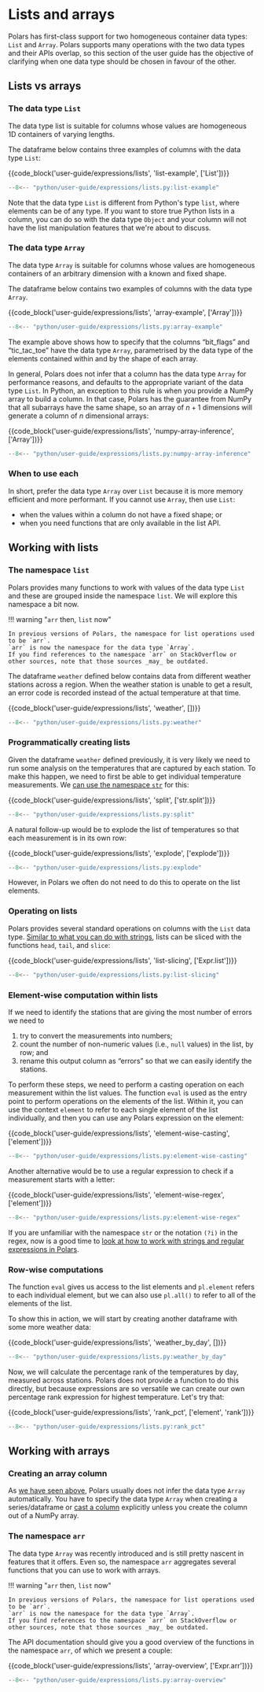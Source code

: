 # Lists and arrays

Polars has first-class support for two homogeneous container data types: `List` and `Array`. Polars
supports many operations with the two data types and their APIs overlap, so this section of the user
guide has the objective of clarifying when one data type should be chosen in favour of the other.

## Lists vs arrays

### The data type `List`

The data type list is suitable for columns whose values are homogeneous 1D containers of varying
lengths.

The dataframe below contains three examples of columns with the data type `List`:

{{code_block('user-guide/expressions/lists', 'list-example', ['List'])}}

```python exec="on" result="text" session="expressions/lists"
--8<-- "python/user-guide/expressions/lists.py:list-example"
```

Note that the data type `List` is different from Python's type `list`, where elements can be of any
type. If you want to store true Python lists in a column, you can do so with the data type `Object`
and your column will not have the list manipulation features that we're about to discuss.

### The data type `Array`

The data type `Array` is suitable for columns whose values are homogeneous containers of an
arbitrary dimension with a known and fixed shape.

The dataframe below contains two examples of columns with the data type `Array`.

{{code_block('user-guide/expressions/lists', 'array-example', ['Array'])}}

```python exec="on" result="text" session="expressions/lists"
--8<-- "python/user-guide/expressions/lists.py:array-example"
```

The example above shows how to specify that the columns “bit_flags” and “tic_tac_toe” have the data
type `Array`, parametrised by the data type of the elements contained within and by the shape of
each array.

In general, Polars does not infer that a column has the data type `Array` for performance reasons,
and defaults to the appropriate variant of the data type `List`. In Python, an exception to this
rule is when you provide a NumPy array to build a column. In that case, Polars has the guarantee
from NumPy that all subarrays have the same shape, so an array of $n + 1$ dimensions will generate a
column of $n$ dimensional arrays:

{{code_block('user-guide/expressions/lists', 'numpy-array-inference', ['Array'])}}

```python exec="on" result="text" session="expressions/lists"
--8<-- "python/user-guide/expressions/lists.py:numpy-array-inference"
```

### When to use each

In short, prefer the data type `Array` over `List` because it is more memory efficient and more
performant. If you cannot use `Array`, then use `List`:

- when the values within a column do not have a fixed shape; or
- when you need functions that are only available in the list API.

## Working with lists

### The namespace `list`

Polars provides many functions to work with values of the data type `List` and these are grouped
inside the namespace `list`. We will explore this namespace a bit now.

!!! warning "`arr` then, `list` now"

    In previous versions of Polars, the namespace for list operations used to be `arr`.
    `arr` is now the namespace for the data type `Array`.
    If you find references to the namespace `arr` on StackOverflow or other sources, note that those sources _may_ be outdated.

The dataframe `weather` defined below contains data from different weather stations across a region.
When the weather station is unable to get a result, an error code is recorded instead of the actual
temperature at that time.

{{code_block('user-guide/expressions/lists', 'weather', [])}}

```python exec="on" result="text" session="expressions/lists"
--8<-- "python/user-guide/expressions/lists.py:weather"
```

### Programmatically creating lists

Given the dataframe `weather` defined previously, it is very likely we need to run some analysis on
the temperatures that are captured by each station. To make this happen, we need to first be able to
get individual temperature measurements. We
[can use the namespace `str`](strings.md#the-string-namespace) for this:

{{code_block('user-guide/expressions/lists', 'split', ['str.split'])}}

```python exec="on" result="text" session="expressions/lists"
--8<-- "python/user-guide/expressions/lists.py:split"
```

A natural follow-up would be to explode the list of temperatures so that each measurement is in its
own row:

{{code_block('user-guide/expressions/lists', 'explode', ['explode'])}}

```python exec="on" result="text" session="expressions/lists"
--8<-- "python/user-guide/expressions/lists.py:explode"
```

However, in Polars we often do not need to do this to operate on the list elements.

### Operating on lists

Polars provides several standard operations on columns with the `List` data type.
[Similar to what you can do with strings](strings.md#slicing), lists can be sliced with the
functions `head`, `tail`, and `slice`:

{{code_block('user-guide/expressions/lists', 'list-slicing', ['Expr.list'])}}

```python exec="on" result="text" session="expressions/lists"
--8<-- "python/user-guide/expressions/lists.py:list-slicing"
```

### Element-wise computation within lists

If we need to identify the stations that are giving the most number of errors we need to

1. try to convert the measurements into numbers;
2. count the number of non-numeric values (i.e., `null` values) in the list, by row; and
3. rename this output column as “errors” so that we can easily identify the stations.

To perform these steps, we need to perform a casting operation on each measurement within the list
values. The function `eval` is used as the entry point to perform operations on the elements of the
list. Within it, you can use the context `element` to refer to each single element of the list
individually, and then you can use any Polars expression on the element:

{{code_block('user-guide/expressions/lists', 'element-wise-casting', ['element'])}}

```python exec="on" result="text" session="expressions/lists"
--8<-- "python/user-guide/expressions/lists.py:element-wise-casting"
```

Another alternative would be to use a regular expression to check if a measurement starts with a
letter:

{{code_block('user-guide/expressions/lists', 'element-wise-regex', ['element'])}}

```python exec="on" result="text" session="expressions/lists"
--8<-- "python/user-guide/expressions/lists.py:element-wise-regex"
```

If you are unfamiliar with the namespace `str` or the notation `(?i)` in the regex, now is a good
time to
[look at how to work with strings and regular expressions in Polars](strings.md#check-for-the-existence-of-a-pattern).

### Row-wise computations

The function `eval` gives us access to the list elements and `pl.element` refers to each individual
element, but we can also use `pl.all()` to refer to all of the elements of the list.

To show this in action, we will start by creating another dataframe with some more weather data:

{{code_block('user-guide/expressions/lists', 'weather_by_day', [])}}

```python exec="on" result="text" session="expressions/lists"
--8<-- "python/user-guide/expressions/lists.py:weather_by_day"
```

Now, we will calculate the percentage rank of the temperatures by day, measured across stations.
Polars does not provide a function to do this directly, but because expressions are so versatile we
can create our own percentage rank expression for highest temperature. Let's try that:

{{code_block('user-guide/expressions/lists', 'rank_pct', ['element', 'rank'])}}

```python exec="on" result="text" session="expressions/lists"
--8<-- "python/user-guide/expressions/lists.py:rank_pct"
```

## Working with arrays

### Creating an array column

As [we have seen above](#the-data-type-array), Polars usually does not infer the data type `Array`
automatically. You have to specify the data type `Array` when creating a series/dataframe or
[cast a column](casting.md) explicitly unless you create the column out of a NumPy array.

### The namespace `arr`

The data type `Array` was recently introduced and is still pretty nascent in features that it
offers. Even so, the namespace `arr` aggregates several functions that you can use to work with
arrays.

!!! warning "`arr` then, `list` now"

    In previous versions of Polars, the namespace for list operations used to be `arr`.
    `arr` is now the namespace for the data type `Array`.
    If you find references to the namespace `arr` on StackOverflow or other sources, note that those sources _may_ be outdated.

The API documentation should give you a good overview of the functions in the namespace `arr`, of
which we present a couple:

{{code_block('user-guide/expressions/lists', 'array-overview', ['Expr.arr'])}}

```python exec="on" result="text" session="expressions/lists"
--8<-- "python/user-guide/expressions/lists.py:array-overview"
```
